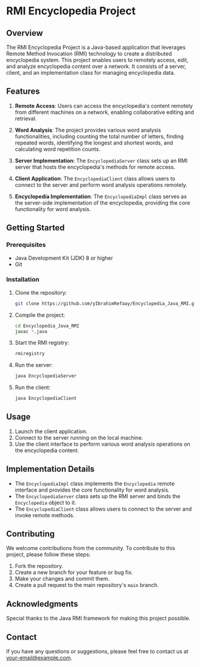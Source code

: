 # RMI Encyclopedia Project

## Overview

The RMI Encyclopedia Project is a Java-based application that leverages Remote Method Invocation (RMI) technology to create a distributed encyclopedia system. This project enables users to remotely access, edit, and analyze encyclopedia content over a network. It consists of a server, client, and an implementation class for managing encyclopedia data.

## Features

1. **Remote Access**: Users can access the encyclopedia's content remotely from different machines on a network, enabling collaborative editing and retrieval.

2. **Word Analysis**: The project provides various word analysis functionalities, including counting the total number of letters, finding repeated words, identifying the longest and shortest words, and calculating word repetition counts.

3. **Server Implementation**: The `EncyclopediaServer` class sets up an RMI server that hosts the encyclopedia's methods for remote access.

4. **Client Application**: The `EncyclopediaClient` class allows users to connect to the server and perform word analysis operations remotely.

5. **Encyclopedia Implementation**: The `EncyclopediaImpl` class serves as the server-side implementation of the encyclopedia, providing the core functionality for word analysis.

## Getting Started

### Prerequisites

- Java Development Kit (JDK) 8 or higher
- Git

### Installation

1. Clone the repository:
   ```bash
   git clone https://github.com/yIbrahimRefaay/Encyclopedia_Java_RMI.git
   ```

2. Compile the project:
   ```bash
   cd Encyclopedia_Java_RMI
   javac *.java
   ```

3. Start the RMI registry:
   ```bash
   rmiregistry
   ```

4. Run the server:
   ```bash
   java EncyclopediaServer
   ```

5. Run the client:
   ```bash
   java EncyclopediaClient
   ```

## Usage

1. Launch the client application.
2. Connect to the server running on the local machine.
3. Use the client interface to perform various word analysis operations on the encyclopedia content.

## Implementation Details

- The `EncyclopediaImpl` class implements the `Encyclopedia` remote interface and provides the core functionality for word analysis.
- The `EncyclopediaServer` class sets up the RMI server and binds the `Encyclopedia` object to it.
- The `EncyclopediaClient` class allows users to connect to the server and invoke remote methods.

## Contributing

We welcome contributions from the community. To contribute to this project, please follow these steps:

1. Fork the repository.
2. Create a new branch for your feature or bug fix.
3. Make your changes and commit them.
4. Create a pull request to the main repository's `main` branch.


## Acknowledgments

Special thanks to the Java RMI framework for making this project possible.

## Contact

If you have any questions or suggestions, please feel free to contact us at [your-email@example.com](mailto:tophima5@gmail.com).

